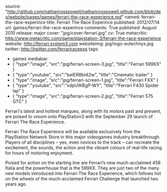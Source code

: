 source: "http://github.com/nathanrosspowell/nathanrosspowell.github.com/blob/dev/website/pages/games/ferrari-the-race-experience.md"
named: ferrari-the-race-experince
title: Ferrari The Race Experince
published: 2012/07/14
url: games/ferrari-the-race-experince
comments: True
published: August 2010
release: major
cover: "jpg/cover-ferrari.jpg"
cv: True
metacritic: http://www.metacritic.com/game/playstation-3/ferrari-the-race-experience 
website: http://ferrari.system3.com
websiteimg: jpg/logo-eutechnyx.jpg
twitter: http://twitter.com/ferrariraceexp
tags:
- games
mediabar:
- { "type":"image", "src":"jpg/ferrari-screen-3.jpg", "title":"Ferrari 599XX" }
- { "type":"youtube", "src":"belERBbt42w", "title":"Cinematic trailer" }
- { "type":"image", "src":"jpg/ferrari-screen-1.jpg", "title":"Ferrari FXX" }
- { "type":"youtube", "src":"xdpUWBgP-WY", "title":"Ferrari F430 Spider lap" }
- { "type":"image", "src":"jpg/ferrari-screen-2.jpg", "title":"Ferrari 575 GTC" }


Ferrari's latest and hottest marques, along with its motors past and present, are poised to vroom onto PlayStation3 with the September 29 launch of Ferrari The Race Experience.

Ferrari The Race Experience will be available exclusively from the PlayStation Network Store in this major videogames industry breakthrough.  Players of all disciplines – yes, even novices to the track – can recreate the excitement, the sounds, the action and the vibrant colours of real-life racing for hours of motoring enjoyment.

Poised for action on the starting line are Ferrari’s new much-acclaimed 458 Italia and the powerhouse that is the 599XX. They are just two of the many new models introduced into Ferrari The Race Experience, which follows hot on the wheels of the much-acclaimed Ferrari Challenge that launched two years ago.
